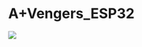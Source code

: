 # A+Vengers_ESP32

<img src="https://img.shields.io/badge/c++-00599C?style=flat-square&logo=c++&logoColor=white">
